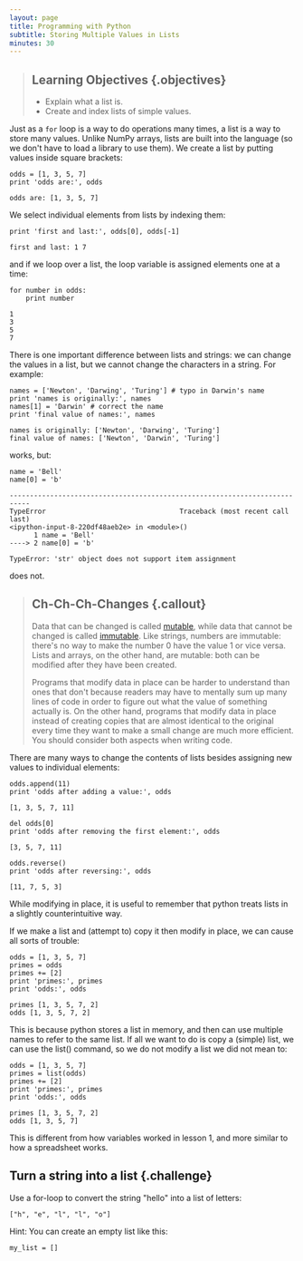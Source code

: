```yaml
---
layout: page
title: Programming with Python
subtitle: Storing Multiple Values in Lists
minutes: 30
---
```

> ## Learning Objectives {.objectives}
>
> *   Explain what a list is.
> *   Create and index lists of simple values.

Just as a `for` loop is a way to do operations many times,
a list is a way to store many values.
Unlike NumPy arrays,
lists are built into the language (so we don't have to load a library
to use them).
We create a list by putting values inside square brackets:

~~~ {.python}
odds = [1, 3, 5, 7]
print 'odds are:', odds
~~~

~~~ {.output}
odds are: [1, 3, 5, 7]
~~~

We select individual elements from lists by indexing them:

~~~ {.python}
print 'first and last:', odds[0], odds[-1]
~~~

~~~ {.output}
first and last: 1 7
~~~

and if we loop over a list,
the loop variable is assigned elements one at a time:

~~~ {.python}
for number in odds:
    print number
~~~

~~~ {.output}
1
3
5
7
~~~

There is one important difference between lists and strings:
we can change the values in a list,
but we cannot change the characters in a string.
For example:

~~~ {.python}
names = ['Newton', 'Darwing', 'Turing'] # typo in Darwin's name
print 'names is originally:', names
names[1] = 'Darwin' # correct the name
print 'final value of names:', names
~~~

~~~ {.output}
names is originally: ['Newton', 'Darwing', 'Turing']
final value of names: ['Newton', 'Darwin', 'Turing']
~~~

works, but:

~~~ {.python}
name = 'Bell'
name[0] = 'b'
~~~

~~~ {.error}
---------------------------------------------------------------------------
TypeError                                 Traceback (most recent call last)
<ipython-input-8-220df48aeb2e> in <module>()
      1 name = 'Bell'
----> 2 name[0] = 'b'

TypeError: 'str' object does not support item assignment
~~~

does not.

> ## Ch-Ch-Ch-Changes {.callout}
>
> Data that can be changed is called [mutable](reference.html#mutable),
> while data that cannot be changed is called [immutable](reference.html#immutable).
> Like strings,
> numbers are immutable:
> there's no way to make the number 0 have the value 1 or vice versa.
> Lists and arrays,
> on the other hand,
> are mutable:
> both can be modified after they have been created.
>
> Programs that modify data in place can be harder to understand than ones that don't
> because readers may have to mentally sum up many lines of code
> in order to figure out what the value of something actually is.
> On the other hand,
> programs that modify data in place instead of creating copies that are almost identical to the original
> every time they want to make a small change
> are much more efficient. You should consider both aspects when writing code.

There are many ways to change the contents of lists besides assigning new values to
individual elements:

~~~ {.python}
odds.append(11)
print 'odds after adding a value:', odds
~~~
~~~ {.output}
[1, 3, 5, 7, 11]
~~~

~~~ {.python}
del odds[0]
print 'odds after removing the first element:', odds
~~~
~~~ {.output}
[3, 5, 7, 11]
~~~

~~~ {.python}
odds.reverse()
print 'odds after reversing:', odds
~~~
~~~ {.output}
[11, 7, 5, 3]
~~~

While modifying in place, it is useful to remember that python treats lists in a slightly counterintuitive way.

If we make a list and (attempt to) copy it then modify in place, we can cause all sorts of trouble:

~~~ {.python}
odds = [1, 3, 5, 7]
primes = odds
primes += [2]
print 'primes:', primes
print 'odds:', odds
~~~
~~~ {.output}
primes [1, 3, 5, 7, 2]
odds [1, 3, 5, 7, 2]
~~~

This is because python stores a list in memory, and then can use multiple names to refer to the same list.
If all we want to do is copy a (simple) list, we can use the list() command, so we do not modify a list we did not mean to:

~~~ {.python}
odds = [1, 3, 5, 7]
primes = list(odds)
primes += [2]
print 'primes:', primes
print 'odds:', odds
~~~
~~~ {.output}
primes [1, 3, 5, 7, 2]
odds [1, 3, 5, 7]
~~~

This is different from how variables worked in lesson 1, and more similar to how a spreadsheet works.

## Turn a string into a list {.challenge}

Use a for-loop to convert the string "hello" into a list of letters:

~~~ {.python}
["h", "e", "l", "l", "o"]
~~~
Hint: You can create an empty list like this:

~~~ {.python}
my_list = []
~~~
